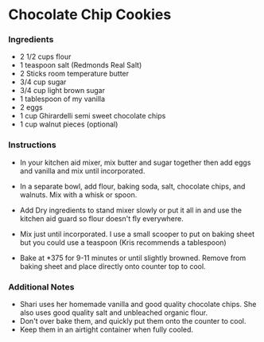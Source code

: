 # Chocolate Chip Cookies

### Ingredients

- 2 1/2 cups flour
- 1 teaspoon salt (Redmonds Real Salt)
- 2 Sticks room temperature butter
- 3/4 cup sugar
- 3/4 cup light brown sugar
- 1 tablespoon of my vanilla
- 2 eggs
- 1 cup Ghirardelli semi sweet chocolate chips
- 1 cup walnut pieces (optional)


### Instructions

- In your kitchen aid mixer, mix butter and sugar together then add eggs and vanilla and mix until incorporated.

- In a separate bowl, add flour, baking soda, salt, chocolate chips, and walnuts. Mix with a whisk or spoon.

- Add Dry ingredients to stand mixer slowly or put it all in and use the kitchen aid guard so flour doesn't fly everywhere.

- Mix just until incorporated. I use a small scooper to put on baking sheet but you could use a teaspoon (Kris recommends a tablespoon)

- Bake at *375 for 9-11 minutes or until slightly browned. Remove from baking sheet and place directly onto counter top to cool.



### Additional Notes

- Shari uses her homemade vanilla and good quality chocolate chips. She also uses good quality salt and unbleached organic flour.
- Don't over bake them, and quickly put them onto the counter to cool.
- Keep them in an airtight container when fully cooled.